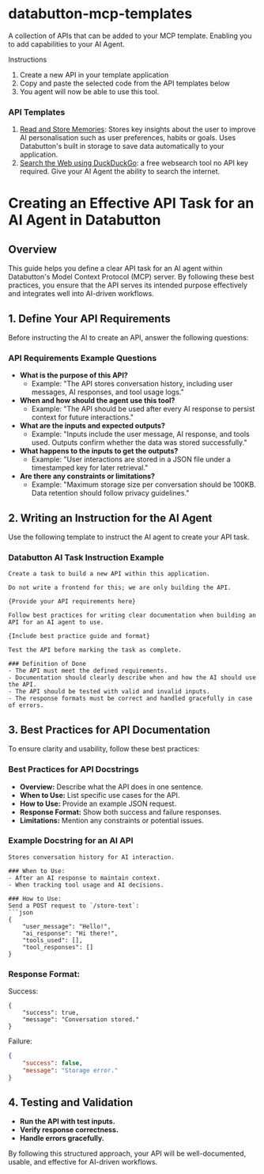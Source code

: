 # databutton-mcp-templates
A collection of APIs that can be added to your MCP template. Enabling you to add capabilities to your AI Agent.


Instructions

1. Create a new API in your template application
2. Copy and paste the selected code from the API templates below
3. You agent will now be able to use this tool.

### API Templates
1. [Read and Store Memories](https://github.com/ElleNealAI/databutton-mcp-templates/blob/main/API%20Templates/read_and_store_memories.py): Stores key insights about the user to improve AI personalisation such as user preferences, habits or goals. Uses Databutton's built in storage to save data automatically to your application.
2. [Search the Web using DuckDuckGo](https://github.com/ElleNealAI/databutton-mcp-templates/blob/main/API%20Templates/duckduckgo_search.py): a free websearch tool no API key required. Give your AI Agent the ability to search the internet.




# Creating an Effective API Task for an AI Agent in Databutton

## Overview
This guide helps you define a clear API task for an AI agent within Databutton's Model Context Protocol (MCP) server. By following these best practices, you ensure that the API serves its intended purpose effectively and integrates well into AI-driven workflows.

## 1. Define Your API Requirements
Before instructing the AI to create an API, answer the following questions:

### **API Requirements Example Questions**
- **What is the purpose of this API?**
  - Example: "The API stores conversation history, including user messages, AI responses, and tool usage logs."
- **When and how should the agent use this tool?**
  - Example: "The API should be used after every AI response to persist context for future interactions."
- **What are the inputs and expected outputs?**
  - Example: "Inputs include the user message, AI response, and tools used. Outputs confirm whether the data was stored successfully."
- **What happens to the inputs to get the outputs?**
  - Example: "User interactions are stored in a JSON file under a timestamped key for later retrieval."
- **Are there any constraints or limitations?**
  - Example: "Maximum storage size per conversation should be 100KB. Data retention should follow privacy guidelines."

## 2. Writing an Instruction for the AI Agent
Use the following template to instruct the AI agent to create your API task.

### **Databutton AI Task Instruction Example**

```
Create a task to build a new API within this application.

Do not write a frontend for this; we are only building the API.

{Provide your API requirements here}

Follow best practices for writing clear documentation when building an API for an AI agent to use.

{Include best practice guide and format}

Test the API before marking the task as complete.

### Definition of Done
- The API must meet the defined requirements.
- Documentation should clearly describe when and how the AI should use the API.
- The API should be tested with valid and invalid inputs.
- The response formats must be correct and handled gracefully in case of errors.
```

## 3. Best Practices for API Documentation
To ensure clarity and usability, follow these best practices:

### **Best Practices for API Docstrings**
- **Overview:** Describe what the API does in one sentence.
- **When to Use:** List specific use cases for the API.
- **How to Use:** Provide an example JSON request.
- **Response Format:** Show both success and failure responses.
- **Limitations:** Mention any constraints or potential issues.

### **Example Docstring for an AI API**
```
Stores conversation history for AI interaction.

### When to Use:
- After an AI response to maintain context.
- When tracking tool usage and AI decisions.

### How to Use:
Send a POST request to `/store-text`:
```json
{
    "user_message": "Hello!",
    "ai_response": "Hi there!",
    "tools_used": [],
    "tool_responses": []
}
```

### Response Format:

Success:
```
{
    "success": true,
    "message": "Conversation stored."
}
```
Failure:
```json
{
    "success": false,
    "message": "Storage error."
}
```

## 4. Testing and Validation
- **Run the API with test inputs.**
- **Verify response correctness.**
- **Handle errors gracefully.**

By following this structured approach, your API will be well-documented, usable, and effective for AI-driven workflows.

